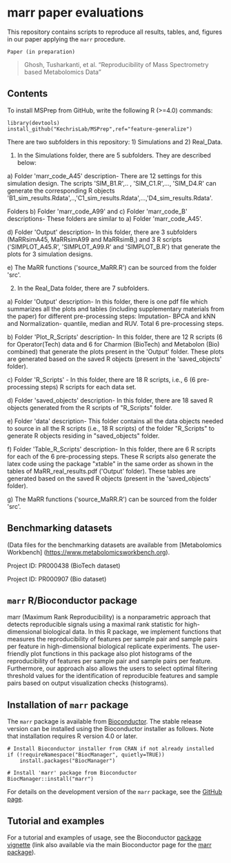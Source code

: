 
# marr paper evaluations

This repository contains scripts to reproduce all results, tables, and, figures in our paper applying the `marr` procedure.

`Paper (in preparation)`

> Ghosh, Tusharkanti, et al. “Reproducibility of Mass Spectrometry based
> Metabolomics Data”

## Contents

To install MSPrep from GitHub, write the following R (>=4.0) commands:
```{r}
library(devtools)
install_github("KechrisLab/MSPrep",ref="feature-generalize")
```
There are two subfolders in this repository: 1) Simulations and 2) Real_Data.

1) In the Simulations folder, there are 5 subfolders. They are described below:

a) Folder 'marr_code_A45' description- There are 12 settings for this simulation design. The scripts 'SIM_B1.R',.. , 'SIM_C1.R',..., 'SIM_D4.R' can generate the corresponding R objects 'B1_sim_results.Rdata',..,'C1_sim_results.Rdata',...,'D4_sim_results.Rdata'. 

Folders b) Folder 'marr_code_A99' and c) Folder 'marr_code_B' descriptions- These folders are similar to a) Folder 'marr_code_A45'. 

d) Folder 'Output' description- In this folder, there are 3 subfolders (MaRRsimA45, MaRRsimA99 and MaRRsimB,) and 3 R scripts ('SIMPLOT_A45.R', 'SIMPLOT_A99.R' and 'SIMPLOT_B.R') that generate the plots for 3 simulation designs.

e) The MaRR functions ('source_MaRR.R') can be sourced from the folder 'src'.

2) In the Real_Data folder, there are 7 subfolders.

a) Folder 'Output' description- In this folder, there is one pdf file which summarizes all the plots and tables (including supplementary materials from the paper) for different pre-processing steps: Imputation- BPCA and kNN and Normalization- quantile, median and RUV. Total 6 pre-processing steps.

b) Folder 'Plot_R_Scripts' description- In this folder, there are 12 R scripts (6 for Operator(Tech) data and 6 for Charmion (BioTech) and Metabolon (Bio) combined) that generate the plots present in the 'Output' folder. These plots are generated based on the saved R objects (present in the 'saved_objects' folder).

c) Folder 'R_Scripts' - In this folder, there are 18 R scripts, i.e., 6 (6 pre-processing steps) R scripts for each data set.

d) Folder 'saved_objects' description- In this folder, there are 18 saved R objects generated from the R scripts of "R_Scripts" folder.

e) Folder 'data' description- This folder contains all the data objects needed to source in all the R scripts (i.e., 18 R scripts) of the folder "R_Scripts" to generate R objects residing in "saved_objects" folder.

f) Folder 'Table_R_Scripts' description- In this folder, there are 6 R scripts for each of the 6 pre-processing steps. These R scripts also generate the latex code using the package "xtable" in the same order as shown in the tables of MaRR_real_results.pdf ('Output' folder). These tables are generated based on the saved R objects (present in the 'saved_objects' folder).

g) The MaRR functions ('source_MaRR.R') can be sourced from the folder 'src'.


## Benchmarking datasets

(Data files for the benchmarking datasets are available from [Metabolomics Workbench]  (https://www.metabolomicsworkbench.org).

Project ID: PR000438 (BioTech dataset) 

Project ID: PR000907 (Bio dataset)


## `marr` R/Bioconductor package 

marr (Maximum Rank Reproducibility) is a nonparametric approach that detects reproducible signals using a maximal rank statistic for high-dimensional biological data. In this R package, we implement functions that measures the reproducibility of features per sample pair and sample pairs per feature in high-dimensional biological replicate experiments. The user-friendly plot functions in this package also plot histograms of the reproducibility of features per sample pair and sample pairs per feature. Furthermore, our approach also allows the users to select optimal filtering threshold values for the identification of reproducible features and sample pairs based on output visualization checks (histograms).

## Installation of `marr` package

The `marr` package is available from [Bioconductor](https://bioconductor.org/packages/release/bioc/html/marr.html). The stable release version can be installed using the Bioconductor installer as follows. Note that installation requires R version 4.0 or later.

```{r}
# Install Bioconductor installer from CRAN if not already installed
if (!requireNamespace("BiocManager", quietly=TRUE))
    install.packages("BiocManager")

# Install 'marr' package from Bioconductor
BiocManager::install("marr")
```


For details on the development version of the `marr` package, see the [GitHub page](https://github.com/Ghoshlab/marr).

## Tutorial and examples

For a tutorial and examples of usage, see the Bioconductor [package vignette](https://bioconductor.org/packages/release/bioc/vignettes/marr/inst/doc/MarrVignette.html) (link also available via the main Bioconductor page for the [marr package](http://bioconductor.org/packages/release/bioc/html/marr.html)).

